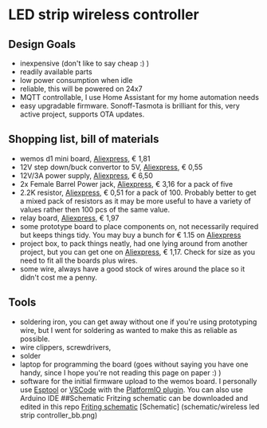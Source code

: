 # LED strip wireless controller
## Design Goals
- inexpensive (don't like to say cheap :) )
- readily available parts
- low power consumption when idle
- reliable, this will be powered on 24x7
- MQTT controllable, I use Home Assistant for my home automation needs
- easy upgradable firmware. Sonoff-Tasmota is brilliant for this, very active project, supports OTA updates.

## Shopping list, bill of materials
- wemos d1 mini board, [Aliexpress](https://www.aliexpress.com/item/D1-mini-Mini-NodeMcu-4M-bytes-Lua-WIFI-Internet-of-Things-development-board-based-ESP8266-by/32631693796.html?spm=2114.search0104.3.2.6e7b4f8dfdnbvQ&ws_ab_test=searchweb0_0,searchweb201602_9_10065_10068_319_10059_10884_317_10887_10696_321_322_10084_453_10083_454_10103_10618_10304_10307_10820_10821_537_10302_536,searchweb201603_80,ppcSwitch_0&algo_expid=1861050a-e1ad-4a70-8436-a3a60d32f714-0&algo_pvid=1861050a-e1ad-4a70-8436-a3a60d32f714&transAbTest=ae803_4), € 1,81
- 12V step down/buck convertor to 5V, [Aliexpress](https://www.aliexpress.com/item/1PCS-High-Quality-3A-Adjustable-DCDC-LM2596-LM2596S-input-4V-35V-Output-1-23V-30V-dc/32280431843.html?spm=2114.search0104.3.1.1a8b7cacRg8bMc&ws_ab_test=searchweb0_0,searchweb201602_9_10065_10068_319_10059_10884_317_10887_10696_321_322_10084_453_10083_454_10103_10618_10304_10307_10820_10821_537_10302_536,searchweb201603_80,ppcSwitch_0&algo_expid=9a5396ae-bf58-4f48-870a-80717f2fafc6-0&algo_pvid=9a5396ae-bf58-4f48-870a-80717f2fafc6&transAbTest=ae803_4), € 0,55
- 12V/3A power supply, [Aliexpress](https://www.aliexpress.com/item/DC12V3A-Power-Adapter-for-Led-Strip-DC12V36W-Voltage-Transfomer-with-UK-Plug-Power-Supply-Led-Driver/32815451511.html?spm=2114.search0104.3.14.3124317dHrr3Ji&ws_ab_test=searchweb0_0,searchweb201602_9_10065_10068_319_10059_10884_317_10887_10696_321_322_10084_453_10083_454_10103_10618_10304_10307_10820_10821_537_10302_536,searchweb201603_80,ppcSwitch_0&algo_expid=6a58a83f-3606-464d-81c6-f886531599b0-2&algo_pvid=6a58a83f-3606-464d-81c6-f886531599b0&transAbTest=ae803_4), € 6,50
- 2x Female Barrel Power jack, [Aliexpress](https://www.aliexpress.com/item/5-PCS-Lot-Power-Plug-Adaptors-Pigtail-Female-Barrel-Jack-Wire-Cable-5-5mm-x-2/32904315691.html?spm=2114.search0104.3.156.481c609e7mFPJr&ws_ab_test=searchweb0_0,searchweb201602_9_10065_10068_319_10059_10884_317_10887_10696_321_322_10084_453_10083_454_10103_10618_10304_10307_10820_10821_537_10302_536,searchweb201603_80,ppcSwitch_0&algo_expid=37d5a2b8-4379-4891-827b-75b46672e7a3-22&algo_pvid=37d5a2b8-4379-4891-827b-75b46672e7a3&transAbTest=ae803_4), € 3,16 for a pack of five
- 2.2K resistor, [Aliexpress](https://www.aliexpress.com/item/New-300pcs-1-4W-1-Metal-film-resistor-510-560-1K-1-1K-1-2K-ohm/32821605455.html?spm=2114.search0104.3.8.7b0e4b84uLAdo8&ws_ab_test=searchweb0_0,searchweb201602_9_10065_10068_319_10059_10884_317_10887_10696_321_322_10084_453_10083_454_10103_10618_10304_10307_10820_10821_537_10302_536,searchweb201603_80,ppcSwitch_0&algo_expid=58aaaa6b-7571-4ac8-ab41-2110da4f70e3-1&algo_pvid=58aaaa6b-7571-4ac8-ab41-2110da4f70e3&transAbTest=ae803_4), € 0,51 for a pack of 100. Probably better to get a mixed pack of resistors as it may be more useful to have a variety of values rather then 100 pcs of the same value.
- relay board, [Aliexpress](https://www.aliexpress.com/item/with-optical-coupler-1-way-relay-module-relay-expansion-board-high-and-low-level-trigger-all/32810054219.html?spm=2114.search0104.3.8.7f6475febj21aD&ws_ab_test=searchweb0_0,searchweb201602_9_10065_10068_319_10059_10884_317_10887_10696_321_322_10084_453_10083_454_10103_10618_10304_10307_10820_10821_537_10302_536,searchweb201603_80,ppcSwitch_0&algo_expid=90567901-fe45-484e-a215-4ade06886cad-1&algo_pvid=90567901-fe45-484e-a215-4ade06886cad&transAbTest=ae803_4), € 1,97
- some prototype board to place components on, not necessarily required but keeps things tidy. You may buy a bunch for € 1.15 on [Aliexpress](https://www.aliexpress.com/item/86036-Free-shipping-10pcs-Double-Side-Prototype-PCB-diy-Universal-Printed-Circuit-Board-4x6cm/32656277833.html?spm=2114.search0104.3.8.53967877uHoaB0&ws_ab_test=searchweb0_0,searchweb201602_9_10065_10068_319_10059_10884_317_10887_10696_321_322_10084_453_10083_454_10103_10618_10304_10307_10820_10821_537_10302_536,searchweb201603_80,ppcSwitch_0&algo_expid=e080477f-abf9-488f-a106-1877b4097355-1&algo_pvid=e080477f-abf9-488f-a106-1877b4097355&transAbTest=ae803_4)
- project box, to pack things neatly, had one lying around from another project, but you can get one on [Aliexpress](https://www.aliexpress.com/item/100x60x25mm-Waterproof-Black-DIY-Housing-Instrument-Case-Plastic-Electronic-Project-Box-Electric-Supplies/32952374406.html?spm=2114.search0104.3.1.6a6d6c09HmJx70&ws_ab_test=searchweb0_0,searchweb201602_9_10065_10068_319_10059_10884_317_10887_10696_321_322_10084_453_10083_454_10103_10618_10304_10307_10820_10821_537_10302_536,searchweb201603_80,ppcSwitch_0&algo_expid=e4a25903-b728-4dbb-816b-787c5d968988-0&algo_pvid=e4a25903-b728-4dbb-816b-787c5d968988&transAbTest=ae803_4), € 1,17. Check for size as you need to fit all the boards plus wires. 
- some wire, always have a good stock of wires around the place so it didn't cost me a penny. 
## Tools
- soldering iron, you can get away without one if you're using prototyping wire, but I went for soldering as wanted to make this as reliable as possible.
- wire clippers, screwdrivers, 
- solder
- laptop for programming the board (goes without saying you have one handy, since I hope you're not reading this page on paper :) )
- software for the initial firmware upload to the wemos board. I personally use [Esptool](https://github.com/arendst/Sonoff-Tasmota/wiki/Esptool) or [VSCode](https://code.visualstudio.com/) with the [PlatformIO plugin](https://docs.platformio.org/en/latest/ide/vscode.html). You can also use Arduino IDE 
##Schematic
Fritzing schematic can be downloaded and edited in this repo [Friting schematic](schematic/led-strip-wireless-controller.fzz)
[Schematic]
(schematic/wireless led strip controller_bb.png)